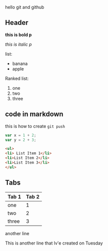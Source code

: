 hello git and github

## Header
**this is bold p**

_this is italic p_

list:
* banana
* apple

Ranked list:
1. one
1. two
1. three

## code in markdown
this is how to create `git push`

```js
var x = 1 + 2;
var y = 2 + 3;
```

```html
<ul>
<li> List Item 1</li>
<li>List Item 2</li>
<li>List Item 3</li>
</ul>
```

## Tabs
Tab 1 | Tab 2
--- | ---
one | 1
two | 2
three | 3

another line

This is another line that Iv'e created on Tuesday